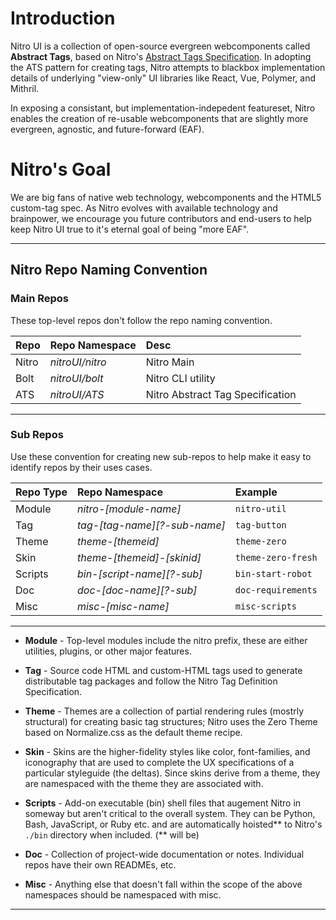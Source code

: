 # Introduction
Nitro UI is a collection of open-source evergreen webcomponents called **Abstract Tags**, based on Nitro's [Abstract Tags Specification](https://github.com/nitroUI/abs-tag-specification). In adopting the ATS pattern for creating tags, Nitro attempts to blackbox implementation details of underlying "view-only" UI libraries like React, Vue, Polymer, and Mithril.

In exposing a consistant, but implementation-indepedent featureset, Nitro enables the creation of re-usable webcomponents that are slightly more evergreen, agnostic, and future-forward (EAF).

# Nitro's Goal

We are big fans of native web technology, webcomponents and the HTML5 custom-tag spec. As Nitro evolves with available technology and brainpower, we encourage you future contributors and end-users to help keep Nitro UI true to it's eternal goal of being "more EAF".

-----
## Nitro Repo Naming Convention

### Main Repos
These top-level repos don't follow the repo naming convention.

| Repo          | Repo Namespace   | Desc  |
| ------------- |:---------------- | :-----| 
| Nitro         | *nitroUI/nitro*  | Nitro Main | 
| Bolt          | *nitroUI/bolt*   | Nitro CLI utility | 
| ATS           | *nitroUI/ATS*    | Nitro Abstract Tag Specification | 

-----

### Sub Repos
Use these convention for creating new sub-repos to help make it easy to identify repos by their uses cases. 

| Repo Type          | Repo Namespace | Example |
| ------------- |:------------------- | :-----| 
| Module     | *nitro-[module-name]*  | `nitro-util` | 
| Tag        | *tag-[tag-name][?-sub-name]* | `tag-button`  |   
| Theme      | *theme-[themeid]* | `theme-zero`    |  
| Skin       | *theme-[themeid]-[skinid]*  | `theme-zero-fresh`    |  
| Scripts    | *bin-[script-name][?-sub]* |`bin-start-robot`  | 
| Doc        | *doc-[doc-name][?-sub]* |`doc-requirements`  |   
| Misc       | *misc-[misc-name]*     | `misc-scripts`	|  

-----

- **Module** - Top-level modules include the nitro prefix, these are either utilities, plugins, or other major features.

- **Tag** - Source code HTML and custom-HTML tags used to generate distributable tag packages and follow the Nitro Tag Definition Specification.

- **Theme** - Themes are a collection of partial rendering rules (mostrly structural) for creating basic tag structures; Nitro uses the Zero Theme based on Normalize.css as the default theme recipe.

- **Skin** - Skins are the higher-fidelity styles like color, font-families, and iconography that are used to complete the UX specifications of a particular styleguide (the deltas). Since skins derive from a theme, they are namespaced with the theme they are associated with.

- **Scripts** - Add-on executable (bin) shell files that augement Nitro in someway but aren't critical to the overall system. They can be Python, Bash, JavaScript, or Ruby etc. and are automatically hoisted** to Nitro's `./bin` directory when included. (** will be)

- **Doc** - Collection of project-wide documentation or notes. Individual repos have their own READMEs, etc.

- **Misc** - Anything else that doesn't fall within the scope of the above namespaces should be namespaced with misc.

-----



